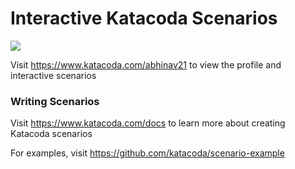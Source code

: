 # Interactive Katacoda Scenarios

[![](http://shields.katacoda.com/katacoda/abhinav21/count.svg)](https://www.katacoda.com/abhinav21 "Get your profile on Katacoda.com")

Visit https://www.katacoda.com/abhinav21 to view the profile and interactive scenarios

### Writing Scenarios
Visit https://www.katacoda.com/docs to learn more about creating Katacoda scenarios

For examples, visit https://github.com/katacoda/scenario-example
